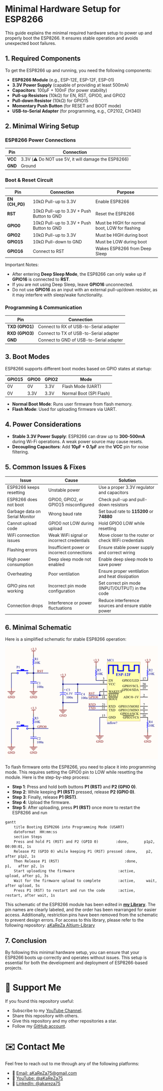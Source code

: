 # Minimal Hardware Setup for ESP8266
This guide explains the minimal required hardware setup to power up and properly boot the ESP8266. It ensures stable operation and avoids unexpected boot failures.

## 1. Required Components
To get the ESP8266 up and running, you need the following components:
- **ESP8266 Module** (e.g., ESP-12E, ESP-12F, ESP-01)
- **3.3V Power Supply** (capable of providing at least 500mA)
- **Capacitors**: 100µF + 100nF (for power stability)
- **Pull-up Resistors** (10kΩ) for EN, RST, GPIO0, and GPIO2
- **Pull-down Resistor** (10kΩ) for GPIO15
- **Momentary Push Button** (for RESET and BOOT mode)
- **USB-to-Serial Adapter** (for programming, e.g., CP2102, CH340)

## 2. Minimal Wiring Setup
### ESP8266 Power Connections
| Pin  | Connection  |
|------|------------|
| **VCC**  | 3.3V (⚠️ Do NOT use 5V, it will damage the ESP8266) |
| **GND**  | Ground |

### Boot & Reset Circuit
| Pin   | Connection  | Purpose  |
|-------|------------|----------|
| **EN (CH_PD)**  | 10kΩ Pull-up to 3.3V | Enable ESP8266 |
| **RST**         | 10kΩ Pull-up to 3.3V + Push Button to GND | Reset the ESP8266 |
| **GPIO0**       | 10kΩ Pull-up to 3.3V + Push Button to GND | Must be HIGH for normal boot, LOW for flashing |
| **GPIO2**       | 10kΩ Pull-up to 3.3V | Must be HIGH during boot |
| **GPIO15**      | 10kΩ Pull-down to GND | Must be LOW during boot |
| **GPIO16**      | Connect to RST | Wakes ESP8266 from Deep Sleep |

Important Notes:
- After entering **Deep Sleep Mode**, the ESP8266 can only wake up if **GPIO16** is connected to **RST**.
- If you are not using Deep Sleep, leave **GPIO16** unconnected.
- Do not use **GPIO16** as an input with an external pull-up/down resistor, as it may interfere with sleep/wake functionality.

### Programming & Communication
| Pin  | Connection |
|------|------------|
| **TXD (GPIO1)**   | Connect to RX of USB-to-Serial adapter |
| **RXD (GPIO3)**   | Connect to TX of USB-to-Serial adapter |
| **GND**           | Connect to GND of USB-to-Serial adapter |

## 3. Boot Modes
ESP8266 supports different boot modes based on GPIO states at startup:

| GPIO15 | GPIO0 | GPIO2 | Mode  |
|--------|-------|-------|--------------------|
| 0V     | 0V    | 3.3V  | Flash Mode (UART) |
| 0V     | 3.3V  | 3.3V  | Normal Boot (SPI Flash) |

- **Normal Boot Mode**: Runs user firmware from flash memory.
- **Flash Mode**: Used for uploading firmware via UART.

## 4. Power Considerations
- **Stable 3.3V Power Supply**: ESP8266 can draw up to **300-500mA** during Wi-Fi operations. A weak power source may cause resets.
- **Decoupling Capacitors**: Add **10µF + 0.1µF** are the **VCC** pin for noise filtering.

## 5. Common Issues & Fixes
| Issue                        | Cause                                    | Solution                                            |
|------------------------------|------------------------------------------|-----------------------------------------------------|
| ESP8266 keeps resetting      | Unstable power                           | Use a proper 3.3V regulator and capacitors          |
| ESP8266 does not boot        | GPIO0, GPIO2, or GPIO15 misconfigured    | Check pull-up and pull-down resistors               |
| Garbage data on Serial Monitor | Wrong baud rate                         | Set baud rate to **115200** or **74880**            |
| Cannot upload code           | GPIO0 not LOW during upload              | Hold GPIO0 LOW while resetting                      |
| WiFi connection issues       | Weak WiFi signal or incorrect credentials | Move closer to the router or check WiFi credentials  |
| Flashing errors              | Insufficient power or incorrect connections | Ensure stable power supply and correct wiring       |
| High power consumption       | Deep sleep mode not enabled              | Enable deep sleep mode to save power                |
| Overheating                  | Poor ventilation                         | Ensure proper ventilation and heat dissipation      |
| GPIO pins not working        | Incorrect pin mode configuration         | Set correct pin mode (INPUT/OUTPUT) in the code     |
| Connection drops             | Interference or power fluctuations       | Reduce interference sources and ensure stable power |

## 6. Minimal Schematic
Here is a simplified schematic for stable ESP8266 operation:

![ESP8266 min HardWare](Images/ESP8266_MHW.png)

To flash firmware onto the ESP8266, you need to place it into programming mode. This requires setting the GPIO0 pin to LOW while resetting the module. Here is the step-by-step process:
- **Step 1**: Press and hold both buttons **P1 (RST)** and **P2 (GPIO 0)**.
- **Step 2**: While keeping **P1 (RST)** pressed, release **P2 (GPIO 0)**.
- **Step 3**: Finally, release **P1 (RST)**.
- **Step 4**: Upload the firmware.
- **Step 5**: After uploading, press **P1 (RST)** once more to restart the ESP8266 and run 

```mermaid
gantt
    title Booting ESP8266 into Programming Mode (USART)
    dateFormat  HH:mm:ss
    section Steps
    Press and hold P1 (RST) and P2 (GPIO 0)        :done,       p1p2, 00:00:01, 1s
    Release P2 (GPIO 0) while keeping P1 (RST) pressed :done,    p2,   after p1p2, 1s
    Then Release P1 (RST)                              :done,       p1,   after p2, 1s
    Start uploading the firmware                    :active,     upload, after p1, 3s
    Wait for the firmware upload to complete        :active,     wait,  after upload, 5s
    Press P1 (RST) to restart and run the code      :active,     restart, after wait, 1s
```

This schematic of the ESP8266 module has been edited in **[my Library](https://github.com/aKaReZa75/Altium-Library)**. 
The pin names are clearly labeled, and the order has been rearranged for easier access. 
Additionally, restriction pins have been removed from the schematic to prevent design errors. 
For access to this library, please refer to the following repository:
[aKaReZa Altium-Library](https://github.com/aKaReZa75/Altium-Library)

## 7. Conclusion
By following this minimal hardware setup, you can ensure that your ESP8266 boots up correctly and operates without issues. 
This setup is essential for both the development and deployment of ESP8266-based projects.

# 🌟 Support Me
If you found this repository useful:
- Subscribe to my [YouTube Channel](https://www.youtube.com/@aKaReZa75).
- Share this repository with others.
- Give this repository and my other repositories a star.
- Follow my [GitHub account](https://github.com/aKaReZa75).

# ✉️ Contact Me
Feel free to reach out to me through any of the following platforms:
- 📧 [Email: aKaReZa75@gmail.com](mailto:aKaReZa75@gmail.com)
- 🎥 [YouTube: @aKaReZa75](https://www.youtube.com/@aKaReZa75)
- 💼 [LinkedIn: @akareza75](https://www.linkedin.com/in/akareza75)
